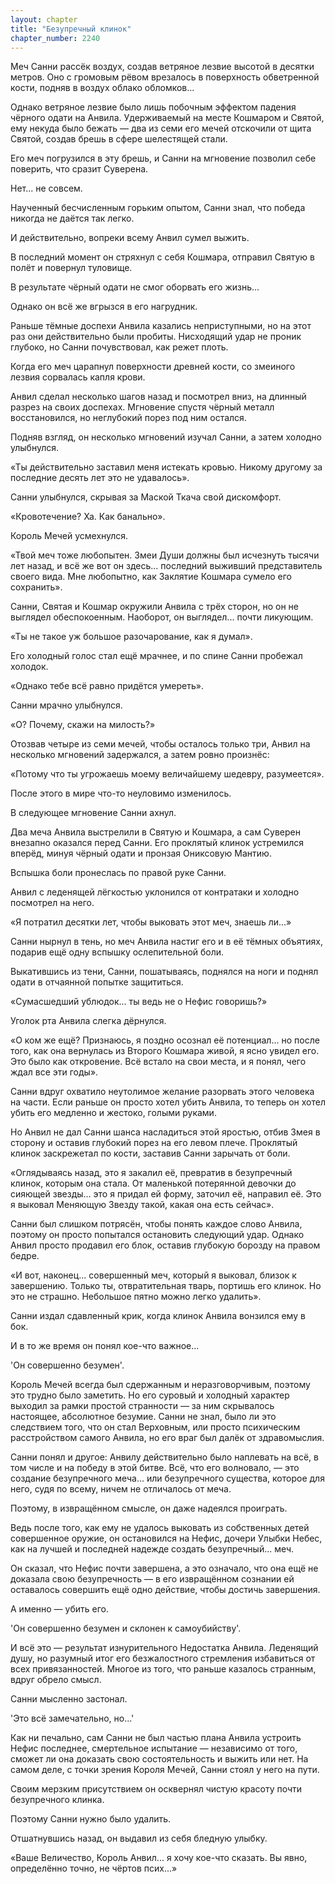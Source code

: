```yaml
---
layout: chapter
title: "Безупречный клинок"
chapter_number: 2240
---
```




Меч Санни рассёк воздух, создав ветряное лезвие высотой в десятки метров. Оно с громовым рёвом врезалось в поверхность обветренной кости, подняв в воздух облако обломков...

Однако ветряное лезвие было лишь побочным эффектом падения чёрного одати на Анвила. Удерживаемый на месте Кошмаром и Святой, ему некуда было бежать — два из семи его мечей отскочили от щита Святой, создав брешь в сфере шелестящей стали.

Его меч погрузился в эту брешь, и Санни на мгновение позволил себе поверить, что сразит Суверена.

Нет... не совсем.

Наученный бесчисленным горьким опытом, Санни знал, что победа никогда не даётся так легко.

И действительно, вопреки всему Анвил сумел выжить.

В последний момент он стряхнул с себя Кошмара, отправил Святую в полёт и повернул туловище.

В результате чёрный одати не смог оборвать его жизнь...

Однако он всё же вгрызся в его нагрудник.

Раньше тёмные доспехи Анвила казались неприступными, но на этот раз они действительно были пробиты. Нисходящий удар не проник глубоко, но Санни почувствовал, как режет плоть.

Когда его меч царапнул поверхности древней кости, со змеиного лезвия сорвалась капля крови.

Анвил сделал несколько шагов назад и посмотрел вниз, на длинный разрез на своих доспехах. Мгновение спустя чёрный металл восстановился, но неглубокий порез под ним остался.

Подняв взгляд, он несколько мгновений изучал Санни, а затем холодно улыбнулся.

«Ты действительно заставил меня истекать кровью. Никому другому за последние десять лет это не удавалось».

Санни улыбнулся, скрывая за Маской Ткача свой дискомфорт.

«Кровотечение? Ха. Как банально».

Король Мечей усмехнулся.

«Твой меч тоже любопытен. Змеи Души должны был исчезнуть тысячи лет назад, и всё же вот он здесь... последний выживший представитель своего вида. Мне любопытно, как Заклятие Кошмара сумело его сохранить».

Санни, Святая и Кошмар окружили Анвила с трёх сторон, но он не выглядел обеспокоенным. Наоборот, он выглядел... почти ликующим.

«Ты не такое уж большое разочарование, как я думал».

Его холодный голос стал ещё мрачнее, и по спине Санни пробежал холодок.

«Однако тебе всё равно придётся умереть».

Санни мрачно улыбнулся.

«О? Почему, скажи на милость?»

Отозвав четыре из семи мечей, чтобы осталось только три, Анвил на несколько мгновений задержался, а затем ровно произнёс:

«Потому что ты угрожаешь моему величайшему шедевру, разумеется».

После этого в мире что-то неуловимо изменилось.

В следующее мгновение Санни ахнул.

Два меча Анвила выстрелили в Святую и Кошмара, а сам Суверен внезапно оказался перед Санни. Его проклятый клинок устремился вперёд, минуя чёрный одати и пронзая Ониксовую Мантию.

Вспышка боли пронеслась по правой руке Санни.

Анвил с леденящей лёгкостью уклонился от контратаки и холодно посмотрел на него.

«Я потратил десятки лет, чтобы выковать этот меч, знаешь ли...»

Санни нырнул в тень, но меч Анвила настиг его и в её тёмных объятиях, подарив ещё одну вспышку ослепительной боли.

Выкатившись из тени, Санни, пошатываясь, поднялся на ноги и поднял одати в отчаянной попытке защититься.

«Сумасшедший ублюдок... ты ведь не о Нефис говоришь?»

Уголок рта Анвила слегка дёрнулся.

«О ком же ещё? Признаюсь, я поздно осознал её потенциал... но после того, как она вернулась из Второго Кошмара живой, я ясно увидел его. Это было как откровение. Всё встало на свои места, и я понял, чего ждал все эти годы».

Санни вдруг охватило неутолимое желание разорвать этого человека на части. Если раньше он просто хотел убить Анвила, то теперь он хотел убить его медленно и жестоко, голыми руками.

Но Анвил не дал Санни шанса насладиться этой яростью, отбив Змея в сторону и оставив глубокий порез на его левом плече. Проклятый клинок заскрежетал по кости, заставив Санни зарычать от боли.

«Оглядываясь назад, это я закалил её, превратив в безупречный клинок, которым она стала. От маленькой потерянной девочки до сияющей звезды... это я придал ей форму, заточил её, направил её. Это я выковал Меняющую Звезду такой, какая она есть сейчас».

Санни был слишком потрясён, чтобы понять каждое слово Анвила, поэтому он просто попытался остановить следующий удар. Однако Анвил просто продавил его блок, оставив глубокую борозду на правом бедре.

«И вот, наконец... совершенный меч, который я выковал, близок к завершению. Только ты, отвратительная тварь, портишь его клинок. Но это не страшно. Небольшое пятно можно легко удалить».

Санни издал сдавленный крик, когда клинок Анвила вонзился ему в бок.

И в то же время он понял кое-что важное...

'Он совершенно безумен'.

Король Мечей всегда был сдержанным и неразговорчивым, поэтому это трудно было заметить. Но его суровый и холодный характер выходил за рамки простой странности — за ним скрывалось настоящее, абсолютное безумие. Санни не знал, было ли это следствием того, что он стал Верховным, или просто психическим расстройством самого Анвила, но его враг был далёк от здравомыслия.

Санни понял и другое: Анвилу действительно было наплевать на всё, в том числе и на победу в этой битве. Всё, что его волновало, — это создание безупречного меча... или безупречного существа, которое для него, судя по всему, ничем не отличалось от меча.

Поэтому, в извращённом смысле, он даже надеялся проиграть.

Ведь после того, как ему не удалось выковать из собственных детей совершенное оружие, он остановился на Нефис, дочери Улыбки Небес, как на лучшей и последней надежде создать безупречный... меч.

Он сказал, что Нефис почти завершена, а это означало, что она ещё не доказала свою безупречность — в его извращённом сознании ей оставалось совершить ещё одно действие, чтобы достичь завершения.

А именно — убить его.

'Он совершенно безумен и склонен к самоубийству'.

И всё это — результат изнурительного Недостатка Анвила. Леденящий душу, но разумный итог его безжалостного стремления избавиться от всех привязанностей. Многое из того, что раньше казалось странным, вдруг обрело смысл.

Санни мысленно застонал.

'Это всё замечательно, но...'

Как ни печально, сам Санни не был частью плана Анвила устроить Нефис последнее, смертельное испытание — независимо от того, сможет ли она доказать свою состоятельность и выжить или нет. На самом деле, с точки зрения Короля Мечей, Санни стоял у него на пути.

Своим мерзким присутствием он осквернял чистую красоту почти безупречного клинка.

Поэтому Санни нужно было удалить.

Отшатнувшись назад, он выдавил из себя бледную улыбку.

«Ваше Величество, Король Анвил... я хочу кое-что сказать. Вы явно, определённо точно, не чёртов псих...»

